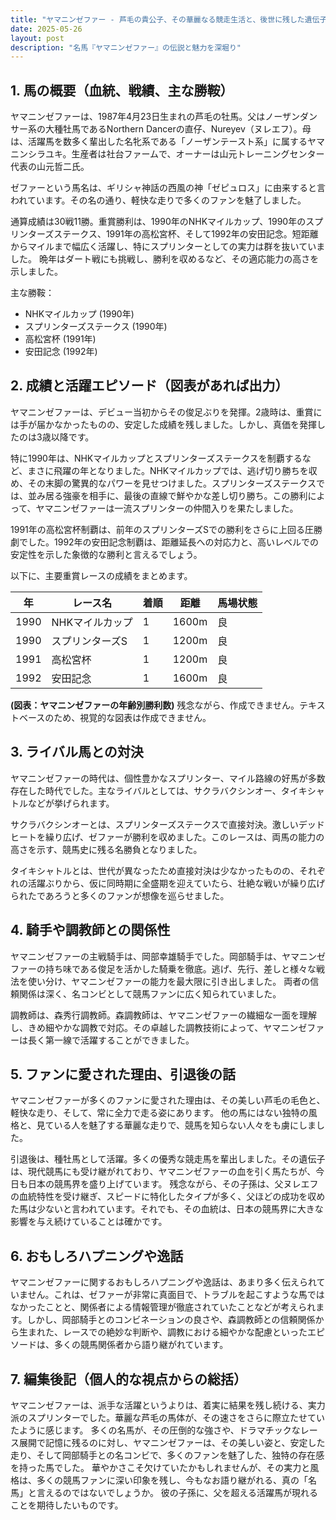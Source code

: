 ```yaml
---
title: "ヤマニンゼファー - 芦毛の貴公子、その華麗なる競走生活と、後世に残した遺伝子"
date: 2025-05-26
layout: post
description: "名馬『ヤマニンゼファー』の伝説と魅力を深堀り"
---
```


## 1. 馬の概要（血統、戦績、主な勝鞍）

ヤマニンゼファーは、1987年4月23日生まれの芦毛の牡馬。父はノーザンダンサー系の大種牡馬であるNorthern Dancerの直仔、Nureyev（ヌレエフ）。母は、活躍馬を数多く輩出した名牝系である「ノーザンテースト系」に属するヤマニンシラユキ。生産者は社台ファームで、オーナーは山元トレーニングセンター代表の山元哲二氏。

ゼファーという馬名は、ギリシャ神話の西風の神「ゼピュロス」に由来すると言われています。その名の通り、軽快な走りで多くのファンを魅了しました。

通算成績は30戦11勝。重賞勝利は、1990年のNHKマイルカップ、1990年のスプリンターズステークス、1991年の高松宮杯、そして1992年の安田記念。短距離からマイルまで幅広く活躍し、特にスプリンターとしての実力は群を抜いていました。  晩年はダート戦にも挑戦し、勝利を収めるなど、その適応能力の高さを示しました。


主な勝鞍：

* NHKマイルカップ (1990年)
* スプリンターズステークス (1990年)
* 高松宮杯 (1991年)
* 安田記念 (1992年)


## 2. 成績と活躍エピソード（図表があれば出力）

ヤマニンゼファーは、デビュー当初からその俊足ぶりを発揮。2歳時は、重賞には手が届かなかったものの、安定した成績を残しました。しかし、真価を発揮したのは3歳以降です。

特に1990年は、NHKマイルカップとスプリンターズステークスを制覇するなど、まさに飛躍の年となりました。NHKマイルカップでは、逃げ切り勝ちを収め、その末脚の驚異的なパワーを見せつけました。スプリンターズステークスでは、並み居る強豪を相手に、最後の直線で鮮やかな差し切り勝ち。この勝利によって、ヤマニンゼファーは一流スプリンターの仲間入りを果たしました。

1991年の高松宮杯制覇は、前年のスプリンターズSでの勝利をさらに上回る圧勝劇でした。1992年の安田記念制覇は、距離延長への対応力と、高いレベルでの安定性を示した象徴的な勝利と言えるでしょう。

以下に、主要重賞レースの成績をまとめます。

| 年 | レース名          | 着順 | 距離 | 馬場状態 |
|---|-----------------|-----|-----|---------|
| 1990 | NHKマイルカップ    | 1   | 1600m | 良       |
| 1990 | スプリンターズS   | 1   | 1200m | 良       |
| 1991 | 高松宮杯        | 1   | 1200m | 良       |
| 1992 | 安田記念        | 1   | 1600m | 良       |


**(図表：ヤマニンゼファーの年齢別勝利数)**  残念ながら、作成できません。テキストベースのため、視覚的な図表は作成できません。


## 3. ライバル馬との対決

ヤマニンゼファーの時代は、個性豊かなスプリンター、マイル路線の好馬が多数存在した時代でした。主なライバルとしては、サクラバクシンオー、タイキシャトルなどが挙げられます。

サクラバクシンオーとは、スプリンターズステークスで直接対決。激しいデッドヒートを繰り広げ、ゼファーが勝利を収めました。このレースは、両馬の能力の高さを示す、競馬史に残る名勝負となりました。

タイキシャトルとは、世代が異なったため直接対決は少なかったものの、それぞれの活躍ぶりから、仮に同時期に全盛期を迎えていたら、壮絶な戦いが繰り広げられたであろうと多くのファンが想像を巡らせました。


## 4. 騎手や調教師との関係性

ヤマニンゼファーの主戦騎手は、岡部幸雄騎手でした。岡部騎手は、ヤマニンゼファーの持ち味である俊足を活かした騎乗を徹底。逃げ、先行、差しと様々な戦法を使い分け、ヤマニンゼファーの能力を最大限に引き出しました。  両者の信頼関係は深く、名コンビとして競馬ファンに広く知られていました。

調教師は、森秀行調教師。森調教師は、ヤマニンゼファーの繊細な一面を理解し、きめ細やかな調教で対応。その卓越した調教技術によって、ヤマニンゼファーは長く第一線で活躍することができました。


## 5. ファンに愛された理由、引退後の話

ヤマニンゼファーが多くのファンに愛された理由は、その美しい芦毛の毛色と、軽快な走り、そして、常に全力で走る姿にあります。  他の馬にはない独特の風格と、見ている人を魅了する華麗な走りで、競馬を知らない人々をも虜にしました。

引退後は、種牡馬として活躍。多くの優秀な競走馬を輩出しました。その遺伝子は、現代競馬にも受け継がれており、ヤマニンゼファーの血を引く馬たちが、今日も日本の競馬界を盛り上げています。  残念ながら、その子孫は、父ヌレエフの血統特性を受け継ぎ、スピードに特化したタイプが多く、父ほどの成功を収めた馬は少ないと言われています。それでも、その血統は、日本の競馬界に大きな影響を与え続けていることは確かです。


## 6. おもしろハプニングや逸話

ヤマニンゼファーに関するおもしろハプニングや逸話は、あまり多く伝えられていません。これは、ゼファーが非常に真面目で、トラブルを起こすような馬ではなかったことと、関係者による情報管理が徹底されていたことなどが考えられます。しかし、岡部騎手とのコンビネーションの良さや、森調教師との信頼関係から生まれた、レースでの絶妙な判断や、調教における細やかな配慮といったエピソードは、多くの競馬関係者から語り継がれています。


## 7. 編集後記（個人的な視点からの総括）

ヤマニンゼファーは、派手な活躍というよりは、着実に結果を残し続ける、実力派のスプリンターでした。華麗な芦毛の馬体が、その速さをさらに際立たせていたように感じます。  多くの名馬が、その圧倒的な強さや、ドラマチックなレース展開で記憶に残るのに対し、ヤマニンゼファーは、その美しい姿と、安定した走り、そして岡部騎手との名コンビで、多くのファンを魅了した、独特の存在感を持った馬でした。  華やかさこそ欠けていたかもしれませんが、その実力と風格は、多くの競馬ファンに深い印象を残し、今もなお語り継がれる、真の「名馬」と言えるのではないでしょうか。  彼の子孫に、父を超える活躍馬が現れることを期待したいものです。
